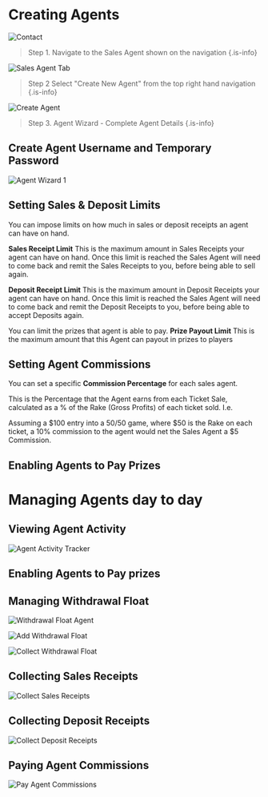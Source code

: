 <!-- TITLE: Managing Sales Agents -->
<!-- SUBTITLE: A quick summary of Agents -->

# Creating Agents
![Contact](/uploads/contact.png "Contact")



> Step 1.  Navigate to the Sales Agent shown on the navigation
{.is-info}

![Sales Agent Tab](/uploads/sales-agent-tab.png "Sales Agent Tab")

> Step 2 Select "Create New Agent" from the top right hand navigation
{.is-info}

![Create Agent](/uploads/create-agent.png "Create Agent")

> Step 3. Agent Wizard - Complete Agent Details
{.is-info}



## Create Agent Username and Temporary Password

![Agent Wizard 1](/uploads/agent-wizard-1.png "Agent Wizard 1")


## Setting Sales & Deposit Limits


You can impose limits on how much in sales or deposit receipts an agent can have on hand. 

**Sales Receipt Limit**
This is the maximum amount in Sales Receipts your agent can have on hand. Once this limit is reached the Sales Agent will need to come back and remit the Sales Receipts to you, before being able to sell again.

**Deposit Receipt Limit**
This is the maximum amount in Deposit Receipts your agent can have on hand. Once this limit is reached the Sales Agent will need to come back and remit the Deposit Receipts to you, before being able to accept Deposits again.

You can limit the prizes that agent is able to pay.
**Prize Payout Limit**
This is the maximum amount that this Agent can payout in prizes to players


## Setting Agent Commissions
You can set  a specific **Commission Percentage** for each sales agent.

This is the Percentage that the Agent earns from each Ticket Sale, calculated as a % of the Rake (Gross Profits) of each ticket sold. I.e. 

Assuming a $100 entry into a 50/50 game, where $50 is the Rake on each ticket, a 10% commission to the agent would net the Sales Agent a $5 Commission.


## Enabling Agents to Pay Prizes

# Managing Agents day to day

## Viewing Agent Activity

![Agent Activity Tracker](/uploads/agent-activity-tracker.png "Agent Activity Tracker")

## Enabling Agents to Pay prizes


## Managing Withdrawal Float

![Withdrawal Float Agent](/uploads/withdrawal-float-agent.png "Withdrawal Float Agent")

![Add Withdrawal Float](/uploads/add-withdrawal-float.png "Add Withdrawal Float")

![Collect Withdrawal Float](/uploads/collect-withdrawal-float.png "Collect Withdrawal Float")

## Collecting Sales Receipts

![Collect Sales Receipts](/uploads/collect-sales-receipts.png "Collect Sales Receipts")

## Collecting Deposit Receipts

![Collect Deposit Receipts](/uploads/collect-deposit-receipts.png "Collect Deposit Receipts")


## Paying Agent Commissions
![Pay Agent Commissions](/uploads/pay-agent-commissions.png "Pay Agent Commissions")